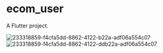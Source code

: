 # ecom_user

A Flutter project.

![233318859-f4cfa5dd-8862-4122-b22a-adf06a554c07](https://user-images.githubusercontent.com/79131390/235419906-ce092147-1958-4288-b3b5-fc6875674f22.png)
![233318859-f4cfa5dd-8862-4122-ddb22a-adf06a554c07](https://user-images.githubusercontent.com/79131390/235419914-5d3128ae-289d-4d45-b6a9-f9db642b7eef.png)
